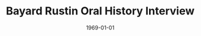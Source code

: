 ---
title: Bayard Rustin Oral History Interview
featured: bayard-rustin.jpg
featuredAlt: Partial transcript of oral history interview
layout: "tc-single"
hasContentInGallery: true
date: 1969-01-01
---
